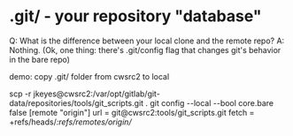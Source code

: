 # .git/ - your repository "database"

Q: What is the difference between your local clone and the remote
   repo?
A: Nothing.
   (Ok, one thing: there's .git/config flag that changes git's
   behavior in the bare repo)

demo: copy .git/ folder from cwsrc2 to local








scp -r jkeyes@cwsrc2:/var/opt/gitlab/git-data/repositories/tools/git_scripts.git .
git config --local --bool core.bare false
[remote "origin"]
    url = git@cwsrc2:tools/git_scripts.git
    fetch = +refs/heads/*:refs/remotes/origin/*


